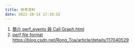 ```yaml
---
title: 参考资料
date: 2022-10-14 17:19:52
---
```

1. <a href="簡介 perf_events 與 Call Graph.html">簡介 perf_events 與 Call Graph.html</a>
2. <a href="Urs_Fassler_report.pdf">perf file format</a>
https://blog.csdn.net/Rong_Toa/article/details/117040529
